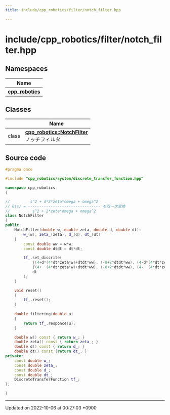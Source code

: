 ```yaml
---
title: include/cpp_robotics/filter/notch_filter.hpp

---
```


# include/cpp_robotics/filter/notch_filter.hpp



## Namespaces

| Name           |
| -------------- |
| **[cpp_robotics](/cpp_robotics/doxybook/Namespaces/namespacecpp__robotics/)**  |

## Classes

|                | Name           |
| -------------- | -------------- |
| class | **[cpp_robotics::NotchFilter](/cpp_robotics/doxybook/Classes/classcpp__robotics_1_1NotchFilter/)** <br>ノッチフィルタ  |




## Source code

```cpp
#pragma once

#include "cpp_robotics/system/discrete_transfer_function.hpp"

namespace cpp_robotics
{

//         s^2 + d*2*zeta*omega + omega^2
// G(s) = -------------------------------- を双一次変換
//          s^2 + 2*zeta*omega + omega^2
class NotchFilter
{
public:
    NotchFilter(double w, double zeta, double d, double dt):
        w_(w), zeta_(zeta), d_(d), dt_(dt)
    {
        const double ww = w*w;
        const double dtdt = dt*dt;

        tf_.set_discrite(
            {(4+d*(4*dt*zeta*w)+dtdt*ww), (-8+2*dtdt*ww), (4-d*(4*dt*zeta*w)+dtdt*ww)},
            {(4+  (4*dt*zeta*w)+dtdt*ww), (-8+2*dtdt*ww), (4-  (4*dt*zeta*w)+dtdt*ww)},
            dt
        );
    }

    void reset()
    {
        tf_.reset();
    }
    
    double filtering(double u)
    {
        return tf_.responce(u);
    }

    double w() const { return w_; }
    double zeta() const { return zeta_; }
    double d() const { return d_; }
    double dt() const {return dt_; }
private:
    const double w_;
    const double zeta_;
    const double d_;
    const double dt_;
    DiscreteTransferFunction tf_;
};

}
```


-------------------------------

Updated on 2022-10-06 at 00:27:03 +0900
